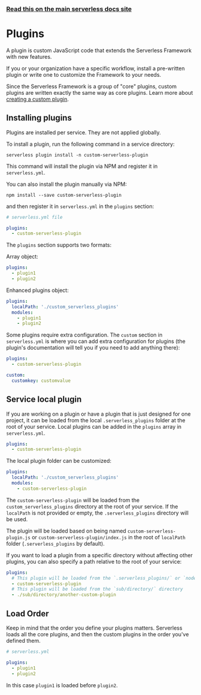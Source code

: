<!--
title: Serverless Framework - Plugins
menuText: Plugins
menuOrder: 14
description: How to install plugins to customize the Serverless Framework
layout: Doc
-->

<!-- DOCS-SITE-LINK:START automatically generated  -->

### [Read this on the main serverless docs site](https://www.serverless.com/framework/docs/guides/plugins)

<!-- DOCS-SITE-LINK:END -->

# Plugins

A plugin is custom JavaScript code that extends the Serverless Framework with new features.

If you or your organization have a specific workflow, install a pre-written plugin or write one to customize the Framework to your needs.

Since the Serverless Framework is a group of "core" plugins, custom plugins are written exactly the same way as core plugins. Learn more about [creating a custom plugin](creating-plugins.md).

## Installing plugins

Plugins are installed per service. They are not applied globally.

To install a plugin, run the following command in a service directory:

```
serverless plugin install -n custom-serverless-plugin
```

This command will install the plugin via NPM and register it in `serverless.yml`.

You can also install the plugin manually via NPM:

```
npm install --save custom-serverless-plugin
```

and then register it in `serverless.yml` in the `plugins` section:

```yml
# serverless.yml file

plugins:
  - custom-serverless-plugin
```

The `plugins` section supports two formats:

Array object:

```yml
plugins:
  - plugin1
  - plugin2
```

Enhanced plugins object:

```yml
plugins:
  localPath: './custom_serverless_plugins'
  modules:
    - plugin1
    - plugin2
```

Some plugins require extra configuration. The `custom` section in `serverless.yml` is where you can add extra configuration for plugins (the plugin's documentation will tell you if you need to add anything there):

```yml
plugins:
  - custom-serverless-plugin

custom:
  customkey: customvalue
```

## Service local plugin

If you are working on a plugin or have a plugin that is just designed for one project, it can be loaded from the local `.serverless_plugins` folder at the root of your service. Local plugins can be added in the `plugins` array in `serverless.yml`.

```yml
plugins:
  - custom-serverless-plugin
```

The local plugin folder can be customized:

```yml
plugins:
  localPath: './custom_serverless_plugins'
  modules:
    - custom-serverless-plugin
```

The `custom-serverless-plugin` will be loaded from the `custom_serverless_plugins` directory at the root of your service. If the `localPath` is not provided or empty, the `.serverless_plugins` directory will be used.

The plugin will be loaded based on being named `custom-serverless-plugin.js` or `custom-serverless-plugin/index.js` in the root of `localPath` folder (`.serverless_plugins` by default).

If you want to load a plugin from a specific directory without affecting other plugins, you can also specify a path relative to the root of your service:

```yaml
plugins:
  # This plugin will be loaded from the `.serverless_plugins/` or `node_modules/` directories
  - custom-serverless-plugin
  # This plugin will be loaded from the `sub/directory/` directory
  - ./sub/directory/another-custom-plugin
```

## Load Order

Keep in mind that the order you define your plugins matters. Serverless loads all the core plugins, and then the custom plugins in the order you've defined them.

```yml
# serverless.yml

plugins:
  - plugin1
  - plugin2
```

In this case `plugin1` is loaded before `plugin2`.
